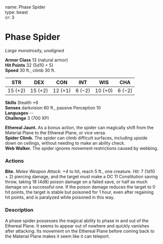 name: Phase Spider    
type: beast    
cr: 3

# Phase Spider 
_Large monstrosity, unaligned_

**Armor Class** 13 (natural armor)    
**Hit Points** 32 (5d10 + 5)    
**Speed** 30 ft., climb 30 ft.

| STR     | DEX     | CON     | INT     | WIS     | CHA     |
|---------|---------|---------|---------|---------|---------|
| 15 (+2) | 15 (+2) | 12 (+1) | 6 (−2)  | 10 (+0) | 6 (−2)  | 

**Skills** Stealth +6    
**Senses** darkvision 60 ft., passive Perception 10    
**Languages** --    
**Challenge** 3 (700 XP)

**Ethereal Jaunt.** As a bonus action, the spider can magically shift from the Material Plane to the Ethereal Plane, or vice versa.    
**Spider Climb.** The spider can climb difficult surfaces, including upside down on ceilings, without needing to make an ability check.    
**Web Walker.** The spider ignores movement restrictions caused by webbing.

### Actions
**Bite.** _Melee Weapon Attack:_ +4 to hit, reach 5 ft., one creature. _Hit:_ 7 (1d10 + 2) piercing damage, and the target must make a DC 11 Constitution saving throw, taking 18 (4d8) poison damage on a failed save, or half as much damage on a successful one. If the poison damage reduces the target to 0 hit points, the target is stable but poisoned for 1 hour, even after regaining hit points, and is paralyzed while poisoned in this way.

### Description
A phase spider possesses the magical ability to phase in and out of the Ethereal Plane. It seems to appear out of nowhere and quickly vanishes after attacking. Its movement on the Ethereal Plane before coming back to the Material Plane makes it seem like it can teleport. 